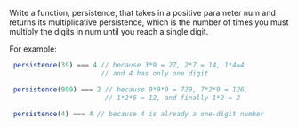 Write a function, persistence, that takes in a positive parameter num and returns its multiplicative persistence, which is the number of times you must multiply the digits in num until you reach a single digit.

For example:
```javascript
 persistence(39) === 4 // because 3*9 = 27, 2*7 = 14, 1*4=4
                       // and 4 has only one digit

 persistence(999) === 2 // because 9*9*9 = 729, 7*2*9 = 126,
                        // 1*2*6 = 12, and finally 1*2 = 2

 persistence(4) === 4 // because 4 is already a one-digit number
```